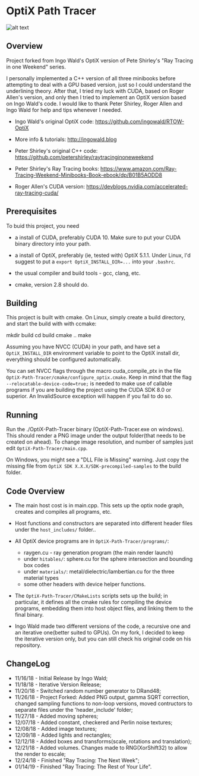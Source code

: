 # OptiX Path Tracer

![alt text](ch9.png "'The Next Week' Chapter 9 - 4480x1080 w/ 10k spp")

## Overview

Project forked from Ingo Wald's OptiX version of Pete Shirley's "Ray Tracing in one Weekend" series.

I personally implemented a C++ version of all three minibooks before attempting
to deal with a GPU based version, just so I could understand the underlining 
theory. After that, I tried my luck with CUDA, based on Roger Allen's version,
and only then I tried to implement an OptiX version based on Ingo Wald's code. 
I would like to thank Peter Shirley, Roger Allen and Ingo Wald for help and tips whenever I needed.

- Ingo Wald's original OptiX code:
https://github.com/ingowald/RTOW-OptiX

- More info & tutorials:
http://ingowald.blog

- Peter Shirley's original C++ code:
https://github.com/petershirley/raytracinginoneweekend

- Peter Shirley's Ray Tracing books:
https://www.amazon.com/Ray-Tracing-Weekend-Minibooks-Book-ebook/dp/B01B5AODD8

- Roger Allen's CUDA version:
https://devblogs.nvidia.com/accelerated-ray-tracing-cuda/

## Prerequisites

To buid this project, you need

- a install of CUDA, preferably CUDA 10. Make sure to put your CUDA
  binary directory into your path.

- a install of OptiX, preferably (ie, tested with) OptiX 5.1.1. Under
  Linux, I'd suggest to put a ```export OptiX_INSTALL_DIR=...``` into your
  ```.bashrc```.

- the usual compiler and build tools - gcc, clang, etc.

- cmake, version 2.8 should do.


## Building

This project is built with cmake. On Linux, simply create a build
directory, and start the build with with ccmake:

   mkdir build
   cd build
   cmake ..
   make

Assuming you have NVCC (CUDA) in your path, and have set a
```OptiX_INSTALL_DIR``` environment variable to point to the OptiX
install dir, everything should be configured automatically.

You can set NVCC flags through the macro cuda_compile_ptx in the file
```OptiX-Path-Tracer/cmake/configure_optix.cmake```. Keep in mind that the flag 
```--relocatable-device-code=true;``` is needed to make use of callable 
programs if you are building the project using the CUDA SDK 8.0 or superior.
An InvalidSource exception will happen if you fail to do so.


## Running

Run the ./OptiX-Path-Tracer binary (OptiX-Path-Tracer.exe on windows). This
should render a PNG image under the output folder(that needs to be 
created on ahead). To change image resolution, 
and number of samples just edit ```OptiX-Path-Tracer/main.cpp```.

On Windows, you might see a "DLL File is Missing" warning. Just copy the missing 
file from ```OptiX SDK X.X.X/SDK-precompiled-samples``` to the build folder.

## Code Overview

- The main host cost is in main.cpp. This sets up the optix
  node graph, creates and compiles all programs, etc.
  
- Host functions and constructors are separated into different header files 
under the ```host_includes/``` folder..

- All OptiX device programs are in ```OptiX-Path-Tracer/programs/```:
  - raygen.cu - ray generation program (the main render launch)
  - under ```hitables/```: sphere.cu for the sphere intersection and bounding box codes
  - under ```materials/```: metal/dielectric/lambertian.cu for the three material types
  - some other headers with device helper functions.

- The ```OptiX-Path-Tracer/CMakeLists``` scripts sets up the build; in
particular, it defines all the cmake rules for compiling the device
programs, embedding them into host object files, and linking them to
the final binary.

- Ingo Wald made two different versions of the code, a recursive one and
an iterative one(better suited to GPUs). On my fork, I decided to keep 
the iterative version only, but you can still check his original code on 
his repository.


## ChangeLog

- 11/16/18 - Initial Release by Ingo Wald;
- 11/18/18 - Iterative Version Release;
- 11/20/18 - Switched random number generator to DRand48;
- 11/26/18 - Project Forked: Added PNG output, gamma SQRT correction, changed sampling functions to non-loop versions, moved contructors to separate files under the 'header_include' folder;
- 11/27/18 - Added moving spheres;
- 12/07/18 - Added constant, checkered and Perlin noise textures;
- 12/08/18 - Added image textures;
- 12/09/18 - Added lights and rectangles;
- 12/12/18 - Added boxes and transforms(scale, rotations and translation);
- 12/21/18 - Added volumes. Changes made to RNG(XorShift32) to allow the render to escale;
- 12/24/18 - Finished "Ray Tracing: The Next Week";
- 01/14/19 - Finished "Ray Tracing: The Rest of Your Life".
